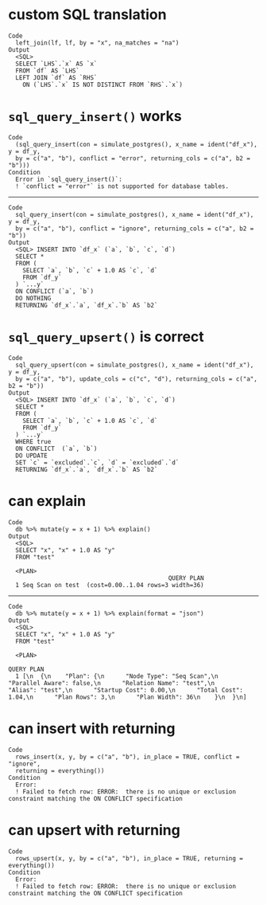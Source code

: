 # custom SQL translation

    Code
      left_join(lf, lf, by = "x", na_matches = "na")
    Output
      <SQL>
      SELECT `LHS`.`x` AS `x`
      FROM `df` AS `LHS`
      LEFT JOIN `df` AS `RHS`
        ON (`LHS`.`x` IS NOT DISTINCT FROM `RHS`.`x`)

# `sql_query_insert()` works

    Code
      (sql_query_insert(con = simulate_postgres(), x_name = ident("df_x"), y = df_y,
      by = c("a", "b"), conflict = "error", returning_cols = c("a", b2 = "b")))
    Condition
      Error in `sql_query_insert()`:
      ! `conflict = "error"` is not supported for database tables.

---

    Code
      sql_query_insert(con = simulate_postgres(), x_name = ident("df_x"), y = df_y,
      by = c("a", "b"), conflict = "ignore", returning_cols = c("a", b2 = "b"))
    Output
      <SQL> INSERT INTO `df_x` (`a`, `b`, `c`, `d`)
      SELECT *
      FROM (
        SELECT `a`, `b`, `c` + 1.0 AS `c`, `d`
        FROM `df_y`
      ) `...y`
      ON CONFLICT (`a`, `b`)
      DO NOTHING
      RETURNING `df_x`.`a`, `df_x`.`b` AS `b2`

# `sql_query_upsert()` is correct

    Code
      sql_query_upsert(con = simulate_postgres(), x_name = ident("df_x"), y = df_y,
      by = c("a", "b"), update_cols = c("c", "d"), returning_cols = c("a", b2 = "b"))
    Output
      <SQL> INSERT INTO `df_x` (`a`, `b`, `c`, `d`)
      SELECT *
      FROM (
        SELECT `a`, `b`, `c` + 1.0 AS `c`, `d`
        FROM `df_y`
      ) `...y`
      WHERE true
      ON CONFLICT  (`a`, `b`)
      DO UPDATE
      SET `c` = `excluded`.`c`, `d` = `excluded`.`d`
      RETURNING `df_x`.`a`, `df_x`.`b` AS `b2`

# can explain

    Code
      db %>% mutate(y = x + 1) %>% explain()
    Output
      <SQL>
      SELECT "x", "x" + 1.0 AS "y"
      FROM "test"
      
      <PLAN>
                                                 QUERY PLAN
      1 Seq Scan on test  (cost=0.00..1.04 rows=3 width=36)

---

    Code
      db %>% mutate(y = x + 1) %>% explain(format = "json")
    Output
      <SQL>
      SELECT "x", "x" + 1.0 AS "y"
      FROM "test"
      
      <PLAN>
                                                                                                                                                                                                                                                                 QUERY PLAN
      1 [\n  {\n    "Plan": {\n      "Node Type": "Seq Scan",\n      "Parallel Aware": false,\n      "Relation Name": "test",\n      "Alias": "test",\n      "Startup Cost": 0.00,\n      "Total Cost": 1.04,\n      "Plan Rows": 3,\n      "Plan Width": 36\n    }\n  }\n]

# can insert with returning

    Code
      rows_insert(x, y, by = c("a", "b"), in_place = TRUE, conflict = "ignore",
      returning = everything())
    Condition
      Error:
      ! Failed to fetch row: ERROR:  there is no unique or exclusion constraint matching the ON CONFLICT specification

# can upsert with returning

    Code
      rows_upsert(x, y, by = c("a", "b"), in_place = TRUE, returning = everything())
    Condition
      Error:
      ! Failed to fetch row: ERROR:  there is no unique or exclusion constraint matching the ON CONFLICT specification

